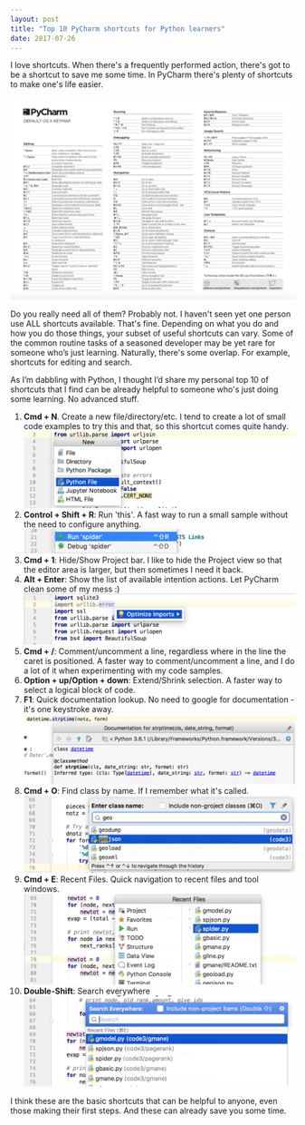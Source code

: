 ```yaml
---
layout: post
title: "Top 10 PyCharm shortcuts for Python learners"
date: 2017-07-26
---
```


I love shortcuts. When there's a frequently performed action, there's got to be a shortcut to save me some time. In PyCharm there's plenty of shortcuts to make one's life easier.  

![alt text](/images/p02-shortcuts.png)

Do you really need all of them? Probably not. I haven't seen yet one person use ALL shortcuts available. 
That's fine. Depending on what you do and how you do those things, your subset of useful shortcuts can vary. 
Some of the common routine tasks of a seasoned developer may be yet rare for someone who’s just learning. Naturally, there's some overlap. 
For example, shortcuts for editing and search.  

As I’m dabbling with Python, I thought I’d share my personal top 10 of shortcuts that I find can be already helpful to 
someone who's just doing some learning. No advanced stuff.  

1. **Cmd + N**. Create a new file/directory/etc. I tend to create a lot of small code examples to try this and that, so this 
shortcut comes quite handy. 
![alt text](/images/p02-createNew.png)
2. **Control + Shift + R**: Run 'this'. A fast way to run a small sample without the need to configure anything.
![alt text](/images/p02-runThis.png)
3. **Cmd + 1**: Hide/Show Project bar. I like to hide the Project view so that the editor area is larger, but then sometimes I need it back.
4. **Alt + Enter**: Show the list of available intention actions. Let PyCharm clean some of my mess :)
![alt text](/images/p02-intentionActions.png)
5. **Cmd + /**: Comment/uncomment a line, regardless where in the line the caret is positioned. A faster way to comment/uncomment a line, and I do a lot of it when experimenting with my code samples.
6. **Option + up/Option + down**: Extend/Shrink selection. A faster way to select a logical block of code.
7. **F1**: Quick documentation lookup. No need to google for documentation - it's one keystroke away. 
![alt text](/images/p02-f1-documentation.png)
8. **Cmd + O**: Find class by name. If I remember what it's called.  
![alt text](/images/p02-cmd-o.png)
9. **Cmd + E**: Recent Files. Quick navigation to recent files and tool windows.
![alt text](/images/p02-recent-files.png)
10. **Double-Shift**: Search everywhere
![alt text](/images/p02-search-everywhere.png)  

I think these are the basic shortcuts that can be helpful to anyone, even those making their first steps. And these can already save you some time. 
  
